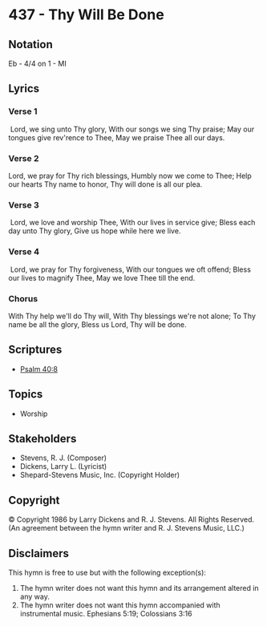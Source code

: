 # 437 - Thy Will Be Done

## Notation

Eb - 4/4 on 1 - MI

## Lyrics

### Verse 1

 Lord, we sing unto Thy glory, With our songs we sing Thy praise; May our tongues give rev'rence to Thee, May we praise Thee all our days.

### Verse 2

Lord, we pray for Thy rich blessings, Humbly now we come to Thee; Help our hearts Thy name to honor, Thy will done is all our plea.

### Verse 3

 Lord, we love and worship Thee, With our lives in service give; Bless each day unto Thy glory, Give us hope while here we live. 

### Verse 4

 Lord, we pray for Thy forgiveness, With our tongues we oft offend; Bless our lives to magnify Thee, May we love Thee till the end.

### Chorus

With Thy help we'll do Thy will, With Thy blessings we're not alone; To Thy name be all the glory, Bless us Lord, Thy will be done.


## Scriptures

- [Psalm 40:8](https://www.biblegateway.com/passage/?search=Psalm%2040%3A8)

## Topics

- Worship

## Stakeholders

- Stevens, R. J. (Composer)
- Dickens, Larry L. (Lyricist)
- Shepard-Stevens Music, Inc. (Copyright Holder)

## Copyright

© Copyright 1986 by Larry Dickens and R. J. Stevens. All Rights Reserved.
(An agreement between the hymn writer and R. J. Stevens Music, LLC.)

## Disclaimers

This hymn is free to use but with the following exception(s):
1. The hymn writer does not want this hymn and its arrangement altered in any way.
2. The hymn writer does not want this hymn accompanied with instrumental music.
Ephesians 5:19; Colossians 3:16

